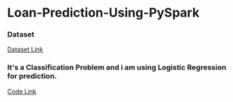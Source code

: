 # Loan-Prediction-Using-PySpark

<h3> Dataset </h3>
<a href='https://github.com/rahul3512/Loan-Prediction-Using-PySpark/blob/main/bank.csv'> Dataset Link </a>
<h3> It's a Classification Problem and i am using Logistic Regression for prediction. </h3>
<a href='https://github.com/rahul3512/Loan-Prediction-Using-PySpark/blob/main/Loan_Prediction_using%20_spark.ipynb'> Code Link </a>
